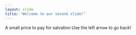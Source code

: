 ```yaml
---
layout: slide
title: "Welcome to our second slide!"
---
```

A small price to pay for salvation
Use the left arrow to go back!
